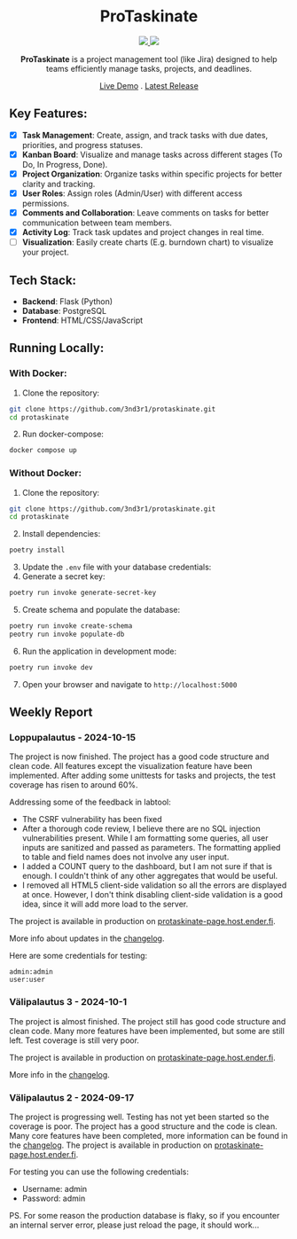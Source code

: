 <h1 align="center">ProTaskinate</h1>

<p align="center">
    <a href="https://codecov.io/gh/3nd3r1/protaskinate" > 
     <img src="https://codecov.io/gh/3nd3r1/protaskinate/graph/badge.svg?token=RtLrKFFSOO"/> 
    </a>
    <a href="https://github.com/3nd3r1/protaskinate/actions/workflows/main.yml" > 
     <img src="https://github.com/3nd3r1/protaskinate/actions/workflows/main.yml/badge.svg"/> 
    </a>
</p>

<p align="center">
<strong>ProTaskinate</strong> is a project management tool (like Jira) designed to help teams efficiently manage tasks, projects, and deadlines.
</p>

<p align="center">
    <a href="https://protaskinate-page.host.ender.fi/">Live Demo</a>
    .
    <a href="https://github.com/3nd3r1/protaskinate/releases/latest">Latest Release</a>
</p>

## Key Features:
- [x] **Task Management**: Create, assign, and track tasks with due dates, priorities, and progress statuses.
- [x] **Kanban Board**: Visualize and manage tasks across different stages (To Do, In Progress, Done).
- [x] **Project Organization**: Organize tasks within specific projects for better clarity and tracking.
- [x] **User Roles**: Assign roles (Admin/User) with different access permissions.
- [x] **Comments and Collaboration**: Leave comments on tasks for better communication between team members.
- [x] **Activity Log**: Track task updates and project changes in real time.
- [ ] **Visualization**: Easily create charts (E.g. burndown chart) to visualize your project.

## Tech Stack:
- **Backend**: Flask (Python)
- **Database**: PostgreSQL
- **Frontend**: HTML/CSS/JavaScript

## Running Locally:

### With Docker:
1. Clone the repository:
```bash
git clone https://github.com/3nd3r1/protaskinate.git
cd protaskinate
```
2. Run docker-compose:
```bash
docker compose up
```

### Without Docker:
1. Clone the repository:
```bash
git clone https://github.com/3nd3r1/protaskinate.git
cd protaskinate
```
2. Install dependencies:
```bash
poetry install
```

3. Update the `.env` file with your database credentials:
4. Generate a secret key:
```bash
poetry run invoke generate-secret-key
```
5. Create schema and populate the database:
```bash
poetry run invoke create-schema
peotry run invoke populate-db
```
6. Run the application in development mode:
```bash
poetry run invoke dev
```
7. Open your browser and navigate to `http://localhost:5000`

## Weekly Report

### Loppupalautus - 2024-10-15

The project is now finished. The project has a good code structure and clean code. All features except the visualization feature have been implemented. After adding some unittests for tasks and projects, the test coverage has risen to around 60%.

Addressing some of the feedback in labtool:
- The CSRF vulnerability has been fixed
- After a thorough code review, I believe there are no SQL injection vulnerabilities present. While I am formatting some queries, all user inputs are sanitized and passed as parameters. The formatting applied to table and field names does not involve any user input.
- I added a COUNT query to the dashboard, but I am not sure if that is enough. I couldn't think of any other aggregates that would be useful.
- I removed all HTML5 client-side validation so all the errors are displayed at once. However, I don't think disabling client-side validation is a good idea, since it will add more load to the server.

The project is available in production on [protaskinate-page.host.ender.fi](https://protaskinate-page.host.ender.fi/).

More info about updates in the [changelog](docs/changelog.md).

Here are some credentials for testing:

```
admin:admin
user:user
```

### Välipalautus 3 - 2024-10-1

The project is almost finished. The project still has good code structure and clean code. Many more features have been implemented, but some are still left. Test coverage is still very poor.

The project is available in production on [protaskinate-page.host.ender.fi](https://protaskinate-page.host.ender.fi/).

More info in the [changelog](docs/changelog.md).

### Välipalautus 2 - 2024-09-17

The project is progressing well. Testing has not yet been started so the coverage is poor. The project has a good structure and the code is clean. Many core features have been completed, more information can be found in the [changelog](docs/changelog.md). The project is available in production on [protaskinate-page.host.ender.fi](https://protaskinate-page.host.ender.fi/).

For testing you can use the following credentials:
- Username: admin
- Password: admin

PS. For some reason the production database is flaky, so if you encounter an internal server error, please just reload the page, it should work...
